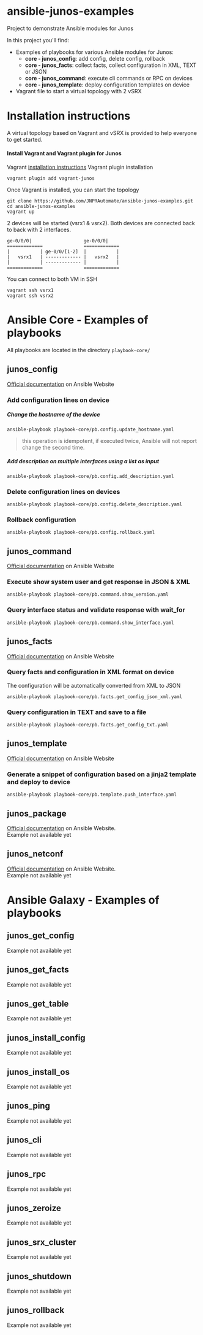 # ansible-junos-examples

Project to demonstrate Ansible modules for Junos

In this project you'll find:
- Examples of playbooks for various Ansible modules for Junos:
  - **core - junos_config**: add config, delete config, rollback
  - **core - junos_facts**: collect facts, collect configuration in XML, TEXT or JSON
  - **core - junos_command**: execute cli commands or RPC on devices
  - **core - junos_template**: deploy configuration templates on device
- Vagrant file to start a virtual topology with 2 vSRX

# Installation instructions

A virtual topology based on Vagrant and vSRX is provided to help everyone to get started.

#### Install Vagrant and Vagrant plugin for Junos

Vagrant [installation instructions](https://www.vagrantup.com/docs/installation/)
Vagrant plugin installation
```
vagrant plugin add vagrant-junos
```

Once Vagrant is installed, you can start the topology
```
git clone https://github.com/JNPRAutomate/ansible-junos-examples.git
cd ansible-junos-examples
vagrant up
```

2 devices will be started (vsrx1 & vsrx2). Both devices are connected back to back with 2 interfaces.
```
ge-0/0/0|                   ge-0/0/0|    
=============               =============
|           | ge-0/0/[1-2]  |           |
|   vsrx1   | ------------- |   vsrx2   |
|           | ------------- |           |
=============               =============
```

You can connect to both VM in SSH
```
vagrant ssh vsrx1
vagrant ssh vsrx2
```

# Ansible Core - Examples of playbooks
All playbooks are located in the directory `playbook-core/`

## junos_config
[Official documentation](https://docs.ansible.com/ansible/junos_config_module.html) on Ansible Website
### Add configuration lines on device
##### Change the hostname of the device
```
ansible-playbook playbook-core/pb.config.update_hostname.yaml
```
> this operation is idempotent, if executed twice, Ansible will not report change the second time.

##### Add description on multiple interfaces using a list as input
```
ansible-playbook playbook-core/pb.config.add_description.yaml
```
### Delete configuration lines on devices
```
ansible-playbook playbook-core/pb.config.delete_description.yaml
```

### Rollback configuration
```
ansible-playbook playbook-core/pb.config.rollback.yaml
```

## junos_command
[Official documentation](https://docs.ansible.com/ansible/junos_command_module.html) on Ansible Website

### Execute show system user and get response in JSON & XML
```
ansible-playbook playbook-core/pb.command.show_version.yaml
```

### Query interface status and validate response with wait_for
```
ansible-playbook playbook-core/pb.command.show_interface.yaml
```

## junos_facts
[Official documentation](https://docs.ansible.com/ansible/junos_facts_module.html) on Ansible Website

### Query facts and configuration in XML format on device
The configuration will be automatically converted from XML to JSON
```
ansible-playbook playbook-core/pb.facts.get_config_json_xml.yaml
```

### Query configuration in TEXT and save to a file
```
ansible-playbook playbook-core/pb.facts.get_config_txt.yaml
```

## junos_template
[Official documentation](https://docs.ansible.com/ansible/junos_template_module.html) on Ansible Website
### Generate a snippet of configuration based on a jinja2 template and deploy to device
```
ansible-playbook playbook-core/pb.template.push_interface.yaml
```

## junos_package
[Official documentation](https://docs.ansible.com/ansible/junos_package_module.html) on Ansible Website.  
Example not available yet

## junos_netconf
[Official documentation](https://docs.ansible.com/ansible/junos_netconf_module.html) on Ansible Website.  
Example not available yet

# Ansible Galaxy - Examples of playbooks
## junos_get_config
Example not available yet
## junos_get_facts
Example not available yet

## junos_get_table
Example not available yet

## junos_install_config
Example not available yet

## junos_install_os
Example not available yet

## junos_ping
Example not available yet

## junos_cli
Example not available yet

## junos_rpc
Example not available yet

## junos_zeroize
Example not available yet

## junos_srx_cluster
Example not available yet

## junos_shutdown
Example not available yet

## junos_rollback
Example not available yet
